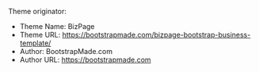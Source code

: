 Theme originator: 

- Theme Name: BizPage
- Theme URL: https://bootstrapmade.com/bizpage-bootstrap-business-template/
- Author: BootstrapMade.com
- Author URL: https://bootstrapmade.com

